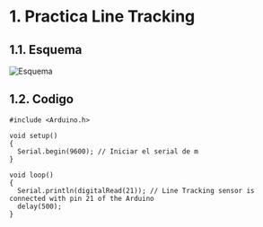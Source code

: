 # 1. Practica Line Tracking

## 1.1. Esquema

<img src="active_buzzer.jpg"
     alt="Esquema"
     style="float: left; margin-right: 10px;" />
<br>

## 1.2. Codigo
```
#include <Arduino.h>

void setup()
{
  Serial.begin(9600); // Iniciar el serial de m
}

void loop()
{
  Serial.println(digitalRead(21)); // Line Tracking sensor is connected with pin 21 of the Arduino
  delay(500);
}
```
